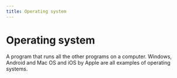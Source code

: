 ```yaml
---
title: Operating system
---
```

# Operating system

A program that runs all the other programs on a computer. Windows, Android and Mac OS and iOS by Apple are all examples of operating systems.